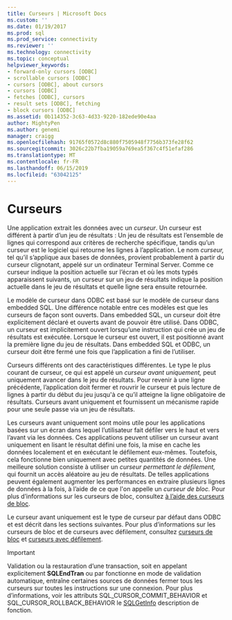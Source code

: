 ```yaml
---
title: Curseurs | Microsoft Docs
ms.custom: ''
ms.date: 01/19/2017
ms.prod: sql
ms.prod_service: connectivity
ms.reviewer: ''
ms.technology: connectivity
ms.topic: conceptual
helpviewer_keywords:
- forward-only cursors [ODBC]
- scrollable cursors [ODBC]
- cursors [ODBC], about cursors
- cursors [ODBC]
- fetches [ODBC], cursors
- result sets [ODBC], fetching
- block cursors [ODBC]
ms.assetid: 0b114352-3c63-4d33-9220-182ede90e4aa
author: MightyPen
ms.author: genemi
manager: craigg
ms.openlocfilehash: 91765f0572d8c880f7505948f7756b373fe28f62
ms.sourcegitcommit: 3026c22b7fba19059a769ea5f367c4f51efaf286
ms.translationtype: MT
ms.contentlocale: fr-FR
ms.lasthandoff: 06/15/2019
ms.locfileid: "63042125"
---
```

# <a name="cursors"></a>Curseurs
Une application extrait les données avec un *curseur*. Un curseur est différent à partir d’un jeu de résultats : Un jeu de résultats est l’ensemble de lignes qui correspond aux critères de recherche spécifique, tandis qu’un curseur est le logiciel qui retourne les lignes à l’application. Le nom *curseur,* tel qu’il s’applique aux bases de données, provient probablement à partir du curseur clignotant, appelé sur un ordinateur Terminal Server. Comme ce curseur indique la position actuelle sur l’écran et où les mots typés apparaissent suivants, un curseur sur un jeu de résultats indique la position actuelle dans le jeu de résultats et quelle ligne sera ensuite retournée.  
  
 Le modèle de curseur dans ODBC est basé sur le modèle de curseur dans embedded SQL. Une différence notable entre ces modèles est que les curseurs de façon sont ouverts. Dans embedded SQL, un curseur doit être explicitement déclaré et ouverts avant de pouvoir être utilisé. Dans ODBC, un curseur est implicitement ouvert lorsqu’une instruction qui crée un jeu de résultats est exécutée. Lorsque le curseur est ouvert, il est positionné avant la première ligne du jeu de résultats. Dans embedded SQL et ODBC, un curseur doit être fermé une fois que l’application a fini de l’utiliser.  
  
 Curseurs différents ont des caractéristiques différentes. Le type le plus courant de curseur, ce qui est appelé un *curseur avant uniquement,* peut uniquement avancer dans le jeu de résultats. Pour revenir à une ligne précédente, l’application doit fermer et rouvrir le curseur et puis lecture de lignes à partir du début du jeu jusqu'à ce qu’il atteigne la ligne obligatoire de résultats. Curseurs avant uniquement et fournissent un mécanisme rapide pour une seule passe via un jeu de résultats.  
  
 Les curseurs avant uniquement sont moins utile pour les applications basées sur un écran dans lequel l’utilisateur fait défiler vers le haut et vers l’avant via les données. Ces applications peuvent utiliser un curseur avant uniquement en lisant le résultat défini une fois, la mise en cache les données localement et en exécutant le défilement eux-mêmes. Toutefois, cela fonctionne bien uniquement avec petites quantités de données. Une meilleure solution consiste à utiliser un *curseur permettant le défilement,* qui fournit un accès aléatoire au jeu de résultats. De telles applications peuvent également augmenter les performances en extraire plusieurs lignes de données à la fois, à l’aide de ce que l'on appelle un *curseur de bloc.* Pour plus d’informations sur les curseurs de bloc, consultez [à l’aide des curseurs de bloc](../../../odbc/reference/develop-app/using-block-cursors.md).  
  
 Le curseur avant uniquement est le type de curseur par défaut dans ODBC et est décrit dans les sections suivantes. Pour plus d’informations sur les curseurs de bloc et de curseurs avec défilement, consultez [curseurs de bloc](../../../odbc/reference/develop-app/block-cursors.md) et [curseurs avec défilement](../../../odbc/reference/develop-app/scrollable-cursors.md).  
  
> [!IMPORTANT]  
>  Validation ou la restauration d’une transaction, soit en appelant explicitement **SQLEndTran** ou par fonctionne en mode de validation automatique, entraîne certaines sources de données fermer tous les curseurs sur toutes les instructions sur une connexion. Pour plus d’informations, voir les attributs SQL_CURSOR_COMMIT_BEHAVIOR et SQL_CURSOR_ROLLBACK_BEHAVIOR le [SQLGetInfo](../../../odbc/reference/syntax/sqlgetinfo-function.md) description de fonction.
